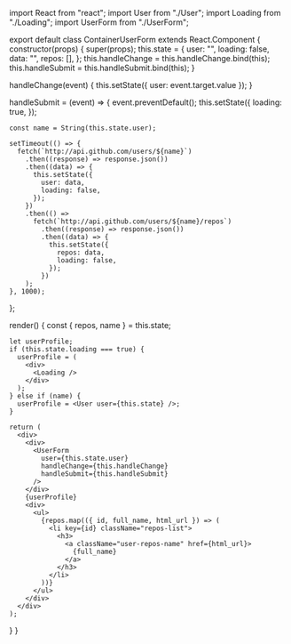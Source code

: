 import React from "react";
import User from "./User";
import Loading from "./Loading";
import UserForm from "./UserForm";

export default class ContainerUserForm extends React.Component {
constructor(props) {
super(props);
this.state = {
user: "",
loading: false,
data: "",
repos: [],
};
this.handleChange = this.handleChange.bind(this);
this.handleSubmit = this.handleSubmit.bind(this);
}

handleChange(event) {
this.setState({ user: event.target.value });
}

handleSubmit = (event) => {
event.preventDefault();
this.setState({
loading: true,
});

    const name = String(this.state.user);

    setTimeout(() => {
      fetch(`http://api.github.com/users/${name}`)
        .then((response) => response.json())
        .then((data) => {
          this.setState({
            user: data,
            loading: false,
          });
        })
        .then(() =>
          fetch(`http://api.github.com/users/${name}/repos`)
            .then((response) => response.json())
            .then((data) => {
              this.setState({
                repos: data,
                loading: false,
              });
            })
        );
    }, 1000);

};

render() {
const { repos, name } = this.state;

    let userProfile;
    if (this.state.loading === true) {
      userProfile = (
        <div>
          <Loading />
        </div>
      );
    } else if (name) {
      userProfile = <User user={this.state} />;
    }

    return (
      <div>
        <div>
          <UserForm
            user={this.state.user}
            handleChange={this.handleChange}
            handleSubmit={this.handleSubmit}
          />
        </div>
        {userProfile}
        <div>
          <ul>
            {repos.map(({ id, full_name, html_url }) => (
              <li key={id} className="repos-list">
                <h3>
                  <a className="user-repos-name" href={html_url}>
                    {full_name}
                  </a>
                </h3>
              </li>
            ))}
          </ul>
        </div>
      </div>
    );

}
}
